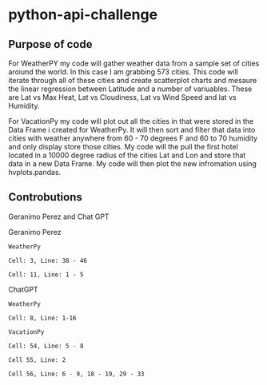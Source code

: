 # python-api-challenge

## Purpose of code
For WeatherPY my code will gather weather data from a sample set of cities aroiund the world. In this case I am grabbing 573 cities. This code will iterate through all of these cities and create scatterplot charts and mesaure the linear regression between Latitude and a number of variuables. These are Lat vs Max Heat, Lat vs Cloudiness, Lat vs Wind Speed and lat vs Humidity.

For VacationPy my code will plot out all the cities in that were stored in the Data Frame i created for WeatherPy. It will then sort and filter that data into cities with weather anywhere from 60 - 70 degrees F and 60 to 70 humidity and only display store those cities. My code will the pull the first hotel located in a 10000 degree radius of the cities Lat and Lon and store that data in a new Data Frame. My code will then plot the new infromation using    hvplots.pandas.

## Controbutions
Geranimo Perez and Chat GPT

Geranimo Perez

    WeatherPy

    Cell: 3, Line: 38 - 46

    Cell: 11, Line: 1 - 5

ChatGPT

    WeatherPy

    Cell: 8, Line: 1-16

    VacationPy

    Cell: 54, Line: 5 - 8

    Cell 55, Line: 2

    Cell 56, Line: 6 - 9, 18 - 19, 29 - 33

